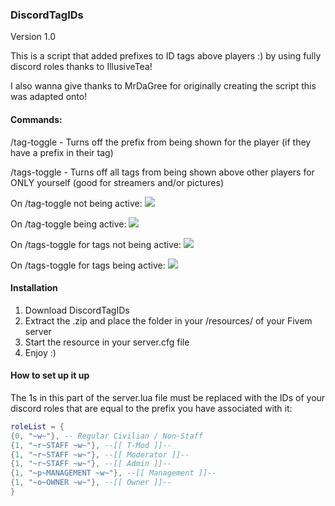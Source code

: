 ### DiscordTagIDs
Version 1.0

This is a script that added prefixes to ID tags above players :) by using fully discord roles thanks to IllusiveTea!

I also wanna give thanks to MrDaGree for originally creating the script this was adapted onto! 

#### Commands:
/tag-toggle - Turns off the prefix from being shown for the player (if they have a prefix in their tag)

/tags-toggle - Turns off all tags from being shown above other players for ONLY yourself (good for streamers and/or pictures)

On /tag-toggle not being active:
![](https://i.gyazo.com/07766951b02108c7ea49f8cbe2f372cd.png)

On /tag-toggle being active:
![](https://i.gyazo.com/b0249df9842dd7011c231d4deaf54fc7.png)

On /tags-toggle for tags not being active:
![](https://i.gyazo.com/6ba28b6e653f3c7bf82e90c3690a2dc5.png)

On /tags-toggle for tags being active: 
![](https://i.gyazo.com/e3e9656dc5cc0faf42fb3c857106ee72.png)

#### Installation
1. Download DiscordTagIDs 
2. Extract the .zip and place the folder in your /resources/ of your Fivem server
3. Start the resource in your server.cfg file
4. Enjoy :)

#### How to set up it up
The 1s in this part of the server.lua file must be replaced with the IDs of your discord roles that are equal to the prefix you have associated with it:
```lua
roleList = {
{0, "~w~"}, -- Regular Civilian / Non-Staff
{1, "~r~STAFF ~w~"}, --[[ T-Mod ]]-- 
{1, "~r~STAFF ~w~"}, --[[ Moderator ]]--
{1, "~r~STAFF ~w~"}, --[[ Admin ]]--
{1, "~p~MANAGEMENT ~w~"}, --[[ Management ]]--
{1, "~o~OWNER ~w~"}, --[[ Owner ]]--
}
